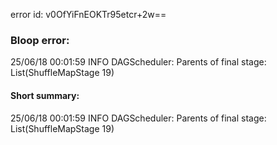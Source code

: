 error id: v0OfYiFnEOKTr95etcr+2w==
### Bloop error:

25/06/18 00:01:59 INFO DAGScheduler: Parents of final stage: List(ShuffleMapStage 19)
#### Short summary: 

25/06/18 00:01:59 INFO DAGScheduler: Parents of final stage: List(ShuffleMapStage 19)